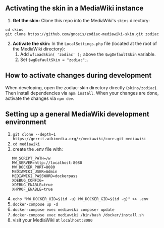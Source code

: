 ## Activating the skin in a MediaWiki instance
1. **Get the skin:** 
Clone this repo into the MediaWiki's `skins` directory: 
```
cd skins
git clone https://github.com/gnosis/zodiac-mediawiki-skin.git zodiac
```

2. **Activate the skin:** 
In the `LocalSettings.php` file (located at the root of the MediaWiki directory):
   1. Add `wfLoadSkin( 'zodiac' );` above the `$wgDefaultSkin` variable.
   2. Set `$wgDefaultSkin = "zodiac";`.
   

## How to activate changes during development
When developing, open the zodiac-skin directory directly (`skins/zodiac`).
Then install dependencies via `npm install`. When your changes are done, activate the changes via `npm dev`.


## Setting up a general MediaWiki development environment

1. `git clone --depth=1 https://gerrit.wikimedia.org/r/mediawiki/core.git mediawiki`
2. `cd mediawiki`
3. create the .env file with:

```
   MW_SCRIPT_PATH=/w
   MW_SERVER=http://localhost:8080
   MW_DOCKER_PORT=8080
   MEDIAWIKI_USER=Admin
   MEDIAWIKI_PASSWORD=dockerpass
   XDEBUG_CONFIG=
   XDEBUG_ENABLE=true
   XHPROF_ENABLE=true
```

4. `echo "MW_DOCKER_UID=$(id -u) MW_DOCKER_GID=$(id -g)" >> .env`
5. `docker-compose up -d`
6. `docker-compose exec mediawiki composer update`
7. `docker-compose exec mediawiki /bin/bash /docker/install.sh`
8. visit your MediaWiki at `localhost:8080`
